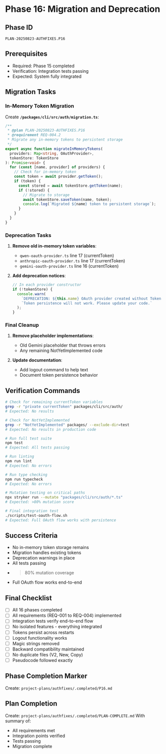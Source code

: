 # Phase 16: Migration and Deprecation

## Phase ID
`PLAN-20250823-AUTHFIXES.P16`

## Prerequisites
- Required: Phase 15 completed
- Verification: Integration tests passing
- Expected: System fully integrated

## Migration Tasks

### In-Memory Token Migration

Create **`/packages/cli/src/auth/migration.ts`**:
```typescript
/**
 * @plan PLAN-20250823-AUTHFIXES.P16
 * @requirement REQ-004.2
 * Migrate any in-memory tokens to persistent storage
 */
export async function migrateInMemoryTokens(
  providers: Map<string, OAuthProvider>,
  tokenStore: TokenStore
): Promise<void> {
  for (const [name, provider] of providers) {
    // Check for in-memory token
    const token = await provider.getToken();
    if (token) {
      const stored = await tokenStore.getToken(name);
      if (!stored) {
        // Migrate to storage
        await tokenStore.saveToken(name, token);
        console.log(`Migrated ${name} token to persistent storage`);
      }
    }
  }
}
```

### Deprecation Tasks

1. **Remove old in-memory token variables**:
   - `qwen-oauth-provider.ts` line 17 (currentToken)
   - `anthropic-oauth-provider.ts` line 17 (currentToken)
   - `gemini-oauth-provider.ts` line 16 (currentToken)

2. **Add deprecation notices**:
   ```typescript
   // In each provider constructor
   if (!tokenStore) {
     console.warn(
       `DEPRECATION: ${this.name} OAuth provider created without TokenStore. ` +
       `Token persistence will not work. Please update your code.`
     );
   }
   ```

### Final Cleanup

1. **Remove placeholder implementations**:
   - Old Gemini placeholder that throws errors
   - Any remaining NotYetImplemented code

2. **Update documentation**:
   - Add logout command to help text
   - Document token persistence behavior

## Verification Commands

```bash
# Check for remaining currentToken variables
grep -r "private currentToken" packages/cli/src/auth/
# Expected: No results

# Check for NotYetImplemented
grep -r "NotYetImplemented" packages/ --exclude-dir=test
# Expected: No results in production code

# Run full test suite
npm test
# Expected: All tests passing

# Run linting
npm run lint
# Expected: No errors

# Run type checking
npm run typecheck
# Expected: No errors

# Mutation testing on critical paths
npx stryker run --mutate "packages/cli/src/auth/*.ts"
# Expected: >80% mutation score

# Final integration test
./scripts/test-oauth-flow.sh
# Expected: Full OAuth flow works with persistence
```

## Success Criteria

- No in-memory token storage remains
- Migration handles existing tokens
- Deprecation warnings in place
- All tests passing
- >80% mutation coverage
- Full OAuth flow works end-to-end

## Final Checklist

- [ ] All 16 phases completed
- [ ] All requirements (REQ-001 to REQ-004) implemented
- [ ] Integration tests verify end-to-end flow
- [ ] No isolated features - everything integrated
- [ ] Tokens persist across restarts
- [ ] Logout functionality works
- [ ] Magic strings removed
- [ ] Backward compatibility maintained
- [ ] No duplicate files (V2, New, Copy)
- [ ] Pseudocode followed exactly

## Phase Completion Marker

Create: `project-plans/authfixes/.completed/P16.md`

## Plan Completion

Create: `project-plans/authfixes/.completed/PLAN-COMPLETE.md`
With summary of:
- All requirements met
- Integration points verified
- Tests passing
- Migration complete